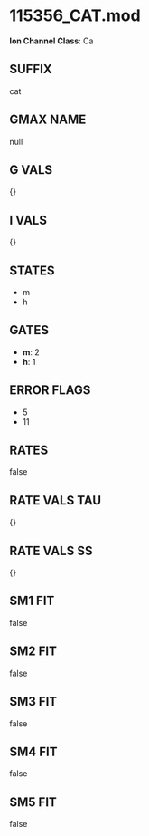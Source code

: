 # 115356_CAT.mod

**Ion Channel Class**: Ca

## SUFFIX

cat

## GMAX NAME

null

## G VALS

{}

## I VALS

{}

## STATES

- m
- h

## GATES

- **m**: 2
- **h**: 1

## ERROR FLAGS

- 5
- 11

## RATES

false

## RATE VALS TAU

{}

## RATE VALS SS

{}

## SM1 FIT

false

## SM2 FIT

false

## SM3 FIT

false

## SM4 FIT

false

## SM5 FIT

false
